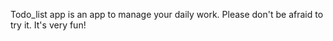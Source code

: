Todo_list app is an app to manage your daily work. 
Please don't be afraid to try it. It's very fun! 
